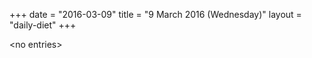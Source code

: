 +++
date = "2016-03-09"
title = "9 March 2016 (Wednesday)"
layout = "daily-diet"
+++


\<no entries\>
